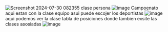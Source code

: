 
![Screenshot 2024-07-30 082355](https://github.com/user-attachments/assets/f360519e-e8f9-4af6-91f9-f41de9884f73)
clase persona
![image](https://github.com/user-attachments/assets/6223d982-bd54-49fc-946b-b1d91c8eed8c)
Campoenato aqui estan con la clase equipo asui puede escojer los deportistas
![image](https://github.com/user-attachments/assets/5e68f664-6a7c-4e1b-98c4-9fc715434c6c)
aqui podemos ver la clase tabla de posiciones donde tambien exsite las clases asosiadas 
![image](https://github.com/user-attachments/assets/97fd3af0-6b64-450c-a26f-7947754147c3)
